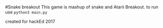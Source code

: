 #Snake breakout
This game is mashup of snake and Atarii Breakout.
to run use `python3 main.py`

created for hackEd 2017
